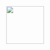 
<img src="[https://your-image-url.type](https://github.com/user-attachments/assets/8f319ba8-a7ed-4b13-a40d-275e8cf7473d)" width="100" height="100">
